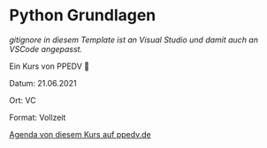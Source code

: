 # Python Grundlagen

*gitignore in diesem Template ist an Visual Studio und damit auch an VSCode angepasst.*

Ein Kurs von PPEDV :rocket:

Datum: 21.06.2021

Ort: VC 

Format: Vollzeit

[Agenda von diesem Kurs auf ppedv.de](https://ppedv.de/Schulung/Kurse/Python_Grundlagen_Programmierer_Seminar_Training_Kurs.aspx)


